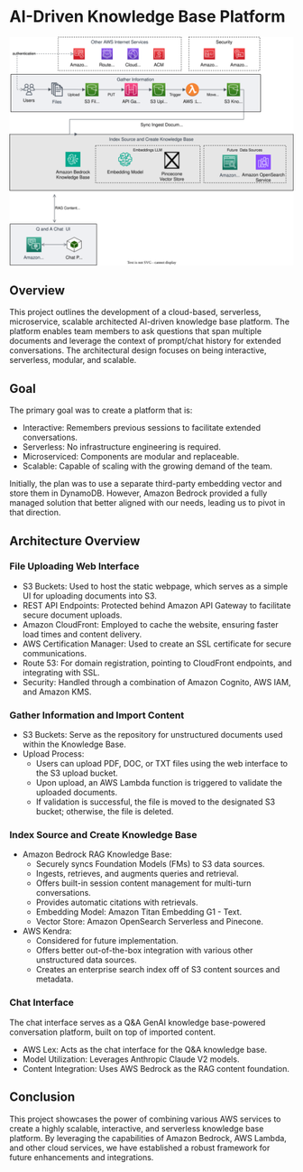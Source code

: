 # AI-Driven Knowledge Base Platform

![Alt text here](knowledgebase.svg)

## Overview

This project outlines the development of a cloud-based, serverless, microservice, scalable architected AI-driven knowledge base platform. The platform enables team members to ask questions that span multiple documents and leverage the context of prompt/chat history for extended conversations. The architectural design focuses on being interactive, serverless, modular, and scalable.

## Goal

The primary goal was to create a platform that is:

- Interactive: Remembers previous sessions to facilitate extended conversations.
- Serverless: No infrastructure engineering is required.
- Microserviced: Components are modular and replaceable.
- Scalable: Capable of scaling with the growing demand of the team.

Initially, the plan was to use a separate third-party embedding vector and store them in DynamoDB. However, Amazon Bedrock provided a fully managed solution that better aligned with our needs, leading us to pivot in that direction.

## Architecture Overview

### File Uploading Web Interface

- S3 Buckets: Used to host the static webpage, which serves as a simple UI for uploading documents into S3.
- REST API Endpoints: Protected behind Amazon API Gateway to facilitate secure document uploads.
- Amazon CloudFront: Employed to cache the website, ensuring faster load times and content delivery.
- AWS Certification Manager: Used to create an SSL certificate for secure communications.
- Route 53: For domain registration, pointing to CloudFront endpoints, and integrating with SSL.
- Security: Handled through a combination of Amazon Cognito, AWS IAM, and Amazon KMS.

### Gather Information and Import Content

- S3 Buckets: Serve as the repository for unstructured documents used within the Knowledge Base.
- Upload Process:
  - Users can upload PDF, DOC, or TXT files using the web interface to the S3 upload bucket.
  - Upon upload, an AWS Lambda function is triggered to validate the uploaded documents.
  - If validation is successful, the file is moved to the designated S3 bucket; otherwise, the file is deleted.

### Index Source and Create Knowledge Base

- Amazon Bedrock RAG Knowledge Base:
  - Securely syncs Foundation Models (FMs) to S3 data sources.
  - Ingests, retrieves, and augments queries and retrieval.
  - Offers built-in session content management for multi-turn conversations.
  - Provides automatic citations with retrievals.
  - Embedding Model: Amazon Titan Embedding G1 - Text.
  - Vector Store: Amazon OpenSearch Serverless and Pinecone.
- AWS Kendra:
  - Considered for future implementation.
  - Offers better out-of-the-box integration with various other unstructured data sources.
  - Creates an enterprise search index off of S3 content sources and metadata.

### Chat Interface

The chat interface serves as a Q&A GenAI knowledge base-powered conversation platform, built on top of imported content.

- AWS Lex: Acts as the chat interface for the Q&A knowledge base.
- Model Utilization: Leverages Anthropic Claude V2 models.
- Content Integration: Uses AWS Bedrock as the RAG content foundation.

## Conclusion

This project showcases the power of combining various AWS services to create a highly scalable, interactive, and serverless knowledge base platform. By leveraging the capabilities of Amazon Bedrock, AWS Lambda, and other cloud services, we have established a robust framework for future enhancements and integrations.
